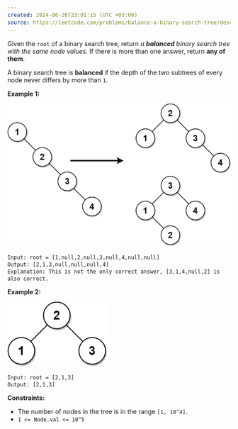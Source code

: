 ```yaml
---
created: 2024-06-26T23:01:15 (UTC +03:00)
source: https://leetcode.com/problems/balance-a-binary-search-tree/description/?envType=daily-question&envId=2024-06-26
---
```

Given the `root` of a binary search tree, return _a **balanced** binary search tree with the same node values_. If there is more than one answer, return **any of them**.

A binary search tree is **balanced** if the depth of the two subtrees of every node never differs by more than `1`.


**Example 1:**

![img.png](img.png)

```
Input: root = [1,null,2,null,3,null,4,null,null]
Output: [2,1,3,null,null,null,4]
Explanation: This is not the only correct answer, [3,1,4,null,2] is also correct.
```


**Example 2:**

![img_1.png](img_1.png)

```
Input: root = [2,1,3]
Output: [2,1,3]
```


**Constraints:**

-   The number of nodes in the tree is in the range `[1, 10^4]`.
-   `1 <= Node.val <= 10^5`
